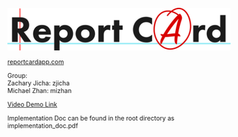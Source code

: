 ![ReportCard Logo](https://raw.githubusercontent.com/zachjicha/ReportCard/master/static/logo_trimmed.png?token=ACIVBKWWJU3ZTMJSKH2YBSTAZAHPC)

[reportcardapp.com](https://reportcardapp.com)

Group:  
Zachary Jicha: zjicha  
Michael Zhan: mizhan  

[Video Demo Link](https://www.youtube.com/watch?v=Vp7sEFKj5W0)

Implementation Doc can be found in the root directory as implementation_doc.pdf
